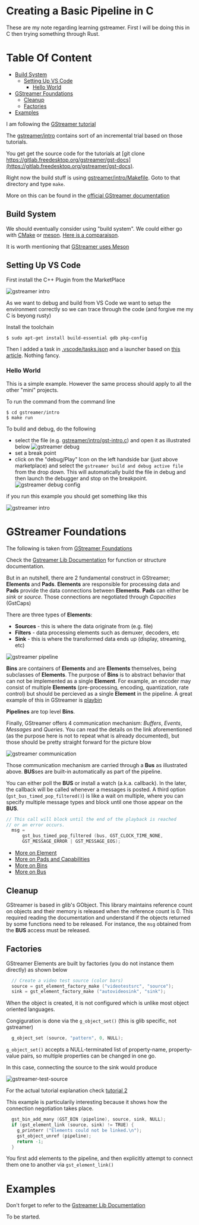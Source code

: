 # Creating a Basic Pipeline in C

These are my note regarding learning gstreamer. First I will be doing this in 
C then trying something through Rust. 

# Table Of Content

- [Build System](#build-system)
    - [Setting Up VS Code](#setting-up-vs-Code)
        - [Hello World](#hello-world)
- [GStreamer Foundations](#gstreamer-foundations)
  - [Cleanup](#cleanup)
  - [Factories](#factories)
- [Examples](examples)


I am following the [GStreamer tutorial](https://gstreamer.freedesktop.org/documentation/tutorials/index.html)

The [gstreamer/intro](gstreamer/intro) contains sort of an incremental trial based on those tutorials. 

You get get the source code for the tutorials at [git clone https://gitlab.freedesktop.org/gstreamer/gst-docs](https://gitlab.freedesktop.org/gstreamer/gst-docs).



Right now the build stuff is using [gstreamer/intro/Makefile](gstreamer/intro/Makefile). Goto to that directory and type 
``make``. 

More on this can be found in the [official GStreamer documentation](https://gstreamer.freedesktop.org/documentation/installing/on-linux.html) 

## Build System

We should eventually consider using "build system". We could either go with [CMake](https://cmake.org/cmake/help/latest/guide/tutorial/index.html) or [meson](https://mesonbuild.com/). [Here is a comparaison](https://carlosvin.github.io/posts/choosing-modern-cpp-stack/en/).

It is worth mentioning that [GStreamer uses Meson]()



## Setting Up VS Code

First install the C++ Plugin from the MarketPlace 

![gstreamer intro](images/vs-code-marketplace-c++.png)

As we want to debug and build from VS Code we want to setup the environment correctly so we can 
trace through the code (and forgive me my C is beyong rusty)

Install the toolchain

```
$ sudo apt-get install build-essential gdb pkg-config
```

Then I added a task in [.vscode/tasks.json](../.vscode/tasks.json) and a launcher based on [this article](https://code.visualstudio.com/docs/cpp/config-linux). Nothing fancy. 

### Hello World

This is a simple example. However the same process should apply to all the other "mini" projects.

To run the command from the command line

```shell
$ cd gstreamer/intro
$ make run
```

To build and debug, do the following

- select the file (e.g. [gstreamer/intro/gst-intro.c](../gstreamer/intro/gst-intro.c)) and open it as illustrated below
  ![gstreamer debug](images/vs-code-debug-gstreamer.png)
- set a break point
- click on the "debug/Play" Icon on the left handside bar (just above marketplace) and select the
  ``gstreamer build and debug active file`` from the drop down. This will automatically build the file in 
  debug and then launch the debugger and stop on the breakpoint.
  ![gstreamer debug config](images/vs-code-debug-config-gstreamer.png)
  
if you run this example you should get something like this

![gstreamer intro](images/gst-intro.png)

# GStreamer Foundations

The following is taken from [GStreamer Foundations](https://gstreamer.freedesktop.org/documentation/application-development/introduction/basics.html?gi-language=c#)

Check the [Gstreamer Lib Documentation] for function or structure documentation.

But in an nutshell, there are 2 fundamental construct in GStreamer; **Elements** and **Pads**. **Elements** are responsible for processing 
data and **Pads** provide the data connections between **Elements**. **Pads** can either be *sink* or *source*. Those connections are negotiated through *Capacities* (GstCaps)

There are three types of **Elements**:

  - **Sources** - this is where the data originate from (e.g. file)
  - **Filters** - data processing elements such as demuxer, decoders, etc
  - **Sink** - this is where the transformed data ends up (display, streaming, etc)

![gstreamer pipeline](images/gstreamer-pipeline.png)

**Bins** are containers of **Elements** and are **Elements** themselves, being subclasses of **Elements**. The purpose of **Bins** is 
to abstract behavior that can not be implemented as a single **Element**. For example, an encoder may consist of multiple **Elements**
(pre-processing, encoding, quantization, rate control) but should be percieved as a single **Element** in the pipeline. A great example 
of this in GStreamer is [playbin](https://gstreamer.freedesktop.org/documentation/playback/playbin.html)

**Pipelines** are top level **Bins**.

Finally, GStreamer offers 4 communication mechanism: *Buffers*, *Events*, *Messages* and *Queries*. You can read the details on the 
link aforementioned (as the purpose here is not to repeat what is already documented), but those should be pretty straight forward
for the picture blow

![gstreamer communication](images/gstreamer-communication.png)

Those communication mechanism are carried through a **Bus** as illustrated above. **BUS**ses are built-in automatically as part of the pipeline. 

You can either poll the **BUS** or install a watch (a.k.a. callback). In the later, the callback will be called whenever a messages is posted. A third option (``gst_bus_timed_pop_filtered()``) is like a wait on multiple,
where you can specify multiple message types and block until one those appear on the **BUS**. 

```C
// This call will block until the end of the playback is reached 
// or an error occurs.
  msg =
      gst_bus_timed_pop_filtered (bus, GST_CLOCK_TIME_NONE,
      GST_MESSAGE_ERROR | GST_MESSAGE_EOS);

```

- [More on Element](https://gstreamer.freedesktop.org/documentation/application-development/basics/elements.html)
- [More on Pads and Capabilities](https://gstreamer.freedesktop.org/documentation/application-development/basics/pads.html)
- [More on Bins](https://gstreamer.freedesktop.org/documentation/application-development/basics/bins.html)
- [More on Bus](https://gstreamer.freedesktop.org/documentation/application-development/basics/bus.html)

## Cleanup

GStreamer is based in glib's GObject. This library maintains reference 
count on objects and their memory is released when the reference count 
is 0. This required reading the documentation and understand if the
objects returned by some functions need to be released. For instance, 
the ``msg`` obtained from the **BUS** access must be released.

## Factories

GStreamer Elements are built by factories (you do not instance
them directly) as shown below

```C
  // Create a video test source (color bars)
  source = gst_element_factory_make ("videotestsrc", "source");
  sink = gst_element_factory_make ("autovideosink", "sink");
```
When the object is created, it is not configured which is unlike 
most object oriented languages. 

Congiguration is done via the ``g_object_set()`` (this is glib specific, not gstreamer)

```C
  g_object_set (source, "pattern", 0, NULL);
```

``g_object_set()`` accepts a NULL-terminated list of property-name, property-value pairs, so multiple properties can be changed in one go.

In this case, connecting the source to the sink would produce

![gstreamer-test-source](images/gstreamer-test-source.png)

For the actual tutorial explanation check [tutorial 2](https://gstreamer.freedesktop.org/documentation/tutorials/basic/concepts.html#)

This example is particularily interesting because it shows how the 
connection negotiation takes place. 

```C 
  gst_bin_add_many (GST_BIN (pipeline), source, sink, NULL);
  if (gst_element_link (source, sink) != TRUE) {
    g_printerr ("Elements could not be linked.\n");
    gst_object_unref (pipeline);
    return -1;
  }
```
You first add elements to the pipeline, and then explicitly attempt
to connect them one to another via ``gst_element_link()``

# Examples

Don't forget to refer to the [Gstreamer Lib Documentation]

To be started.


[Gstreamer Lib Documentation]: https://gstreamer.freedesktop.org/documentation/libs.html
